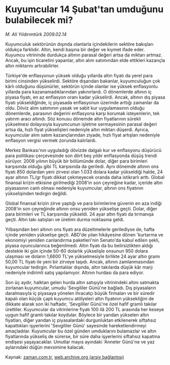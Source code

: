 # Kuyumcular 14 Şubat'tan umduğunu bulabilecek mi?

*M. Ali Yıldırımtürk 2009.02.14*

<td class="columnist-detail">
<p>Kuyumculuk sektörünün dışında olanlarla içindekilerin sektöre bakışları oldukça farklıdır. Altın, kendi başına bir değer ve kıymet ifade eder. Kuyumcu vitrininde durdukça altının parasal değeri artsa da miktarı artmaz. Ancak, bu işin ticaretini yapanlar, altın alım satımından elde ettikleri kazançla altın miktarını artırabilirler.</p>
<p>
<div id="haberMetinDiv">
<p>Türkiye'de enflasyonun yüksek olduğu yıllarda altın fiyatı da yerel para birimi cinsinden yükselirdi. Sektöre dışarıdan bakanlar, kuyumculuğun çok kârlı olduğunu düşünürler, sektörün içinde olanlar ise yüksek enflasyonlu yıllarda para kazanamadıklarından yakınırlardı. O dönemlerde altının iç piyasa fiyatı, en az enflasyon oranı kadar yükselirdi. Ancak, altının dış piyasa fiyatı yükseldiğinde, iç piyasada enflasyonun üzerinde arttığı zamanlar da oldu. Döviz alım satımının yasak ve sabit kur uygulamasının olduğu dönemlerde, parasının değerini enflasyona karşı korumak isteyenlerin, tek yatırım aracı altındı. Söz konusu dönemde altın fiyatlarının sürekli yükselmesi dolayısıyla kuyumcunun işletme sermayesinin parasal değeri artsa da, hızlı fiyat yükselişleri nedeniyle altın miktarı düşerdi. Ayrıca, kuyumcular alım satım kazançlarından ziyade, hızlı fiyat artışları nedeniyle enflasyon vergisi vermek zorunda kalırlardı.
<p>Merkez Bankası'nın uyguladığı dövizde dalgalı kur ve enflasyonu düşürücü para politikası çerçevesinde son dört beş yıldır enflasyonda düşüş trendi sürüyor. 2008 yılının büyük bir bölümünde dolar, diğer para birimleri karşısında olduğu gibi TL karşısında da geriledi. Aynı dönemde altının ons fiyatı 850 dolardan yeni zirvesi olan 1.033 dolara kadar yükseldiği halde, 24 ayar altının TL/gr fiyatı dikkat çekmeyecek oranda daha istikrarlı arttı. Global finansal krizin etkisine girilmediği 2008'in son çeyreğine kadar, içeride altın piyasasının canlı olması nedeniyle kuyumcular, altının ons fiyatının yükselişinden tedirgin değildi.
<p>Global finansal krizin zirve yaptığı ve para birimlerine güvenin en aza indiği 2008'in son çeyreğinde altının onsu yeniden yükselişe geçti. Dolar, diğer para birimleri ve TL karşısında yükseldi. 24 ayar altın fiyatı da tırmanışa geçti. Altın takı satışları ve üretimi durma noktasına geldi.
<p>Yılbaşından beri altının ons fiyatı ara düzeltmelerle gerilediyse de, hafta içinde yeniden yükselişe geçti. ABD'de yılan hikâyesine dönen 'kurtarma ve ekonomiyi yeniden canlandırma paketleri'nin Senato'da kabul edilen şekli, piyasa oyuncularınca beğenilmedi. Altın fiyatı da bu belirsizlikten aldığı destekle iki gün içinde 50-60 dolarlık yükselişle onsunun 950 dolara ulaşması ve doların 1,6600 TL'ye yükselmesiyle birlikte 24 ayar altın gramı 50,00 TL fiyatı ile yeni bir zirveye taşıdı. Ancak, altının zamlanmasından kuyumcular tedirgin. Pırlantalılar dışında, altın takılarda düşük kâr marjı nedeniyle indirimli satış yapılamıyor. Altının hurdası da para ediyor.
<p>Son üç aydır, halktan gelen hurda altın satışıyla vitrinindeki altını satmakta zorlanan kuyumcular, umudu 'Sevgililer Günü'ne bağladı. Dış piyasaların daralmasıyla iç piyasaya yönelen ihracatçı büyük firmaları ve bir süredir kapalı olan küçük çaplı kuyumcu atölyeleri altın fiyatının yüksekliğini de dikkate alarak son iki haftadır, 'Sevgililer Günü'ne özel hafif gramlı takılar ürettiler. Kuyumcular da vitrinlerine fiyatı 100 ilâ 200 TL arasında her keseye uygun hafif gramlı takılar koydular. Böylece bir yandan yükselen altın fiyatları, diğer yandan iç piyasalardaki durgunluktan etkilenerek siftahsız kapattıkları işyerlerini 'Sevgililer Günü' sayesinde hareketlendirmeyi amaçladılar. Kuyumcular bu özel günden umduklarını bulamazlar ve altın fiyatlarında yükseliş de sürerse, bir süre daha işyerlerini siftahsız kapatma endişesi yaşayacaklar. Umutlar mayıs ayındaki 'Anneler Günü'ne ve yaz aylarındaki düğün mevsimine kalacak. </p></p></p></p></p></div>
</p>
<a href="http://web.archive.org/web/20110117015050/mailto:a.yildirimturk@zaman.com.tr">
</a></td>

Kaynak: [zaman.com.tr](http://zaman.com.tr/yazar.do?yazino=815091), [web.archive.org (arşiv bağlantısı)](http://web.archive.org/web/20110117015050/http://www.zaman.com.tr:80/yazar.do?yazino=815091)
